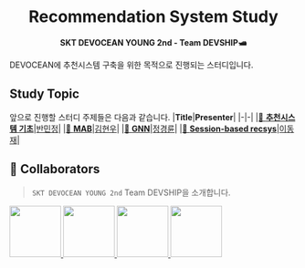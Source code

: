 <div align="center">

# Recommendation System Study

**SKT DEVOCEAN YOUNG 2nd - Team DEVSHIP🛥**

</div>

DEVOCEAN에 추천시스템 구축을 위한 목적으로 진행되는 스터디입니다.

## Study Topic
앞으로 진행할 스터디 주제들은 다음과 같습니다.
|**Title**|**Presenter**|
|-|-|
|[🌊 **추천시스템 기초**]()|[반민정](https://github.com/dododadadada)|
|[🌊 **MAB**]()|[김현우](https://github.com/hyunnwoo)|
|[🌊 **GNN**]()|[정경륜](https://github.com/ryuni-dev)|
|[🌊 **Session-based recsys**]()|[이동재](https://github.com/syrius527)|


## 🐳 Collaborators

> `SKT DEVOCEAN YOUNG 2nd` Team DEVSHIP을 소개합니다.

<p>
    <a href="https://github.com/hyunnwoo">
        <img src="https://avatars.githubusercontent.com/u/132445323?v=4" width="90">
    </a>
    <a href="https://github.com/dododadadada">
        <img src="https://avatars.githubusercontent.com/u/98035735?v=4" width="90">
    </a>
    <a href="https://github.com/syrius527">
        <img src="https://avatars.githubusercontent.com/u/83915027?v=4" width="90">
    </a>
    <a href="https://github.com/ryuni-dev">
        <img src="https://avatars.githubusercontent.com/u/76591700?v=4" width="90">
    </a>
</p>